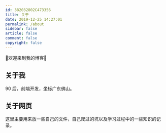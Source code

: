 ```yaml
---
id: 382032802C473356
title: 关于
date: 2019-12-25 14:27:01
permalink: /about
sidebar: false
article: false
comment: false
copyright: false
---
```


:tada:欢迎来到我的博客:tada:

## 关于我

90 后，前端开发，坐标广东佛山。

## 关于网页

这里主要用来放一些自己的文件，自己爬过的坑以及学习过程中的一些知识的记录。
